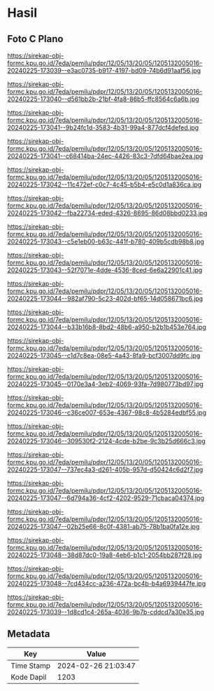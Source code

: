 # Hasil

## Foto C Plano

https://sirekap-obj-formc.kpu.go.id/7eda/pemilu/pdpr/12/05/13/20/05/1205132005016-20240225-173039--e3ac0735-b917-4197-bd09-74b6d91aaf56.jpg

https://sirekap-obj-formc.kpu.go.id/7eda/pemilu/pdpr/12/05/13/20/05/1205132005016-20240225-173040--d561bb2b-21bf-4fa8-86b5-ffc8564c6a6b.jpg

https://sirekap-obj-formc.kpu.go.id/7eda/pemilu/pdpr/12/05/13/20/05/1205132005016-20240225-173041--9b24fc1d-3583-4b31-99a4-877dcf4defed.jpg

https://sirekap-obj-formc.kpu.go.id/7eda/pemilu/pdpr/12/05/13/20/05/1205132005016-20240225-173041--c68414ba-24ec-4426-83c3-7dfd64bae2ea.jpg

https://sirekap-obj-formc.kpu.go.id/7eda/pemilu/pdpr/12/05/13/20/05/1205132005016-20240225-173042--11c472ef-c0c7-4c45-b5b4-e5c0d1a836ca.jpg

https://sirekap-obj-formc.kpu.go.id/7eda/pemilu/pdpr/12/05/13/20/05/1205132005016-20240225-173042--fba22734-eded-4326-8695-86d08bbd0233.jpg

https://sirekap-obj-formc.kpu.go.id/7eda/pemilu/pdpr/12/05/13/20/05/1205132005016-20240225-173043--c5e1eb00-b63c-441f-b780-409b5cdb98b8.jpg

https://sirekap-obj-formc.kpu.go.id/7eda/pemilu/pdpr/12/05/13/20/05/1205132005016-20240225-173043--52f7071e-4dde-4536-8ced-6e6a22901c41.jpg

https://sirekap-obj-formc.kpu.go.id/7eda/pemilu/pdpr/12/05/13/20/05/1205132005016-20240225-173044--982af790-5c23-402d-bf65-14d058671bc6.jpg

https://sirekap-obj-formc.kpu.go.id/7eda/pemilu/pdpr/12/05/13/20/05/1205132005016-20240225-173044--b33b16b8-8bd2-48b6-a950-b2b1b453e764.jpg

https://sirekap-obj-formc.kpu.go.id/7eda/pemilu/pdpr/12/05/13/20/05/1205132005016-20240225-173045--c1d7c8ea-08e5-4a43-8fa9-bcf3007dd9fc.jpg

https://sirekap-obj-formc.kpu.go.id/7eda/pemilu/pdpr/12/05/13/20/05/1205132005016-20240225-173045--0170e3a4-3eb2-4069-93fa-7d980773bd97.jpg

https://sirekap-obj-formc.kpu.go.id/7eda/pemilu/pdpr/12/05/13/20/05/1205132005016-20240225-173046--c36ce007-653e-4367-98c8-4b5284edbf55.jpg

https://sirekap-obj-formc.kpu.go.id/7eda/pemilu/pdpr/12/05/13/20/05/1205132005016-20240225-173046--309530f2-2124-4cde-b2be-9c3b25d666c3.jpg

https://sirekap-obj-formc.kpu.go.id/7eda/pemilu/pdpr/12/05/13/20/05/1205132005016-20240225-173047--737ec4a3-d261-405b-957d-d50424c6d2f7.jpg

https://sirekap-obj-formc.kpu.go.id/7eda/pemilu/pdpr/12/05/13/20/05/1205132005016-20240225-173047--6d794a36-4cf2-4202-9529-71cbaca04374.jpg

https://sirekap-obj-formc.kpu.go.id/7eda/pemilu/pdpr/12/05/13/20/05/1205132005016-20240225-173047--02b25e66-8c0f-4381-ab75-78b1ba0fa12e.jpg

https://sirekap-obj-formc.kpu.go.id/7eda/pemilu/pdpr/12/05/13/20/05/1205132005016-20240225-173048--38d87dc0-19a8-4eb6-b1c1-2054bb287f28.jpg

https://sirekap-obj-formc.kpu.go.id/7eda/pemilu/pdpr/12/05/13/20/05/1205132005016-20240225-173048--7cd434cc-a236-472a-bc4b-b4a6939447fe.jpg

https://sirekap-obj-formc.kpu.go.id/7eda/pemilu/pdpr/12/05/13/20/05/1205132005016-20240225-173039--1d8cd1c4-265a-4036-9b7b-cddcd7a30e35.jpg


## Metadata

| Key        | Value               |
| ---------- | ------------------- |
| Time Stamp | 2024-02-26 21:03:47 |
| Kode Dapil | 1203                |



